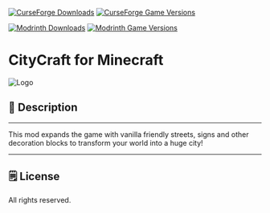 [![CurseForge Downloads](https://cf.way2muchnoise.eu/314546.svg?badge_style=for_the_badge)][cf_mod] [![CurseForge Game Versions](https://cf.way2muchnoise.eu/versions/314546.svg?badge_style=for_the_badge)][cf_mod]

[![Modrinth Downloads](https://img.shields.io/modrinth/dt/q5F2YqRb?label=Modrinth&logo=modrinth&style=for-the-badge)][mr_mod] [![Modrinth Game Versions](https://img.shields.io/modrinth/game-versions/q5F2YqRb?label=Available%20for&logo=modrinth&style=for-the-badge)][mr_mod]

# CityCraft for Minecraft

![Logo]()

## 📖 Description

-----

This mod expands the game with vanilla friendly streets, signs and other decoration blocks to transform your world into a huge city!

-----

## 🗒️ License

All rights reserved.

[cf_mod]: https://www.curseforge.com/minecraft/mc-mods/citycraft
[mr_mod]: https://modrinth.com/mod/citycraft
